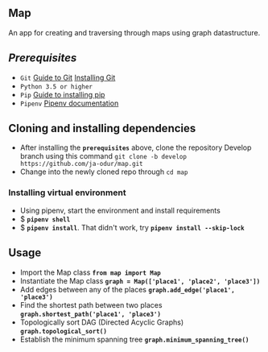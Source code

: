 ## __Map__ 
An app for creating and traversing through maps using graph datastructure. 


## ___Prerequisites___

* `Git` [Guide to Git](https://git-scm.com/doc) [Installing Git](https://gist.github.com/derhuerst/1b15ff4652a867391f03)
* `Python 3.5 or higher`
* `Pip` [Guide to installing pip](https://github.com/BurntSushi/nfldb/wiki/Python-&-pip-Windows-installation)
* `Pipenv` [Pipenv documentation](https://docs.pipenv.org/en/latest/)


## __Cloning and installing dependencies__
* After installing the **`prerequisites`** above, clone the repository Develop branch
using this command `git clone -b develop https://github.com/ja-odur/map.git`
* Change into the newly cloned repo through `cd map`

### __Installing virtual environment__
* Using pipenv, start the environment and install requirements
* $ **`pipenv shell`**
* $ **`pipenv install`**. That didn't work,  try **`pipenv install --skip-lock`** 


## __Usage__
* Import the Map class **`from map import Map`**
* Instantiate the Map class **`graph = Map(['place1', 'place2', 'place3'])`**
* Add edges between any of the places **`graph.add_edge('place1', 'place3')`**
* Find the shortest path between two places **`graph.shortest_path('place1', 'place3')`**
* Topologically sort DAG (Directed Acyclic Graphs) **`graph.topological_sort()`**
* Establish the minimum spanning tree **`graph.minimum_spanning_tree()`**
